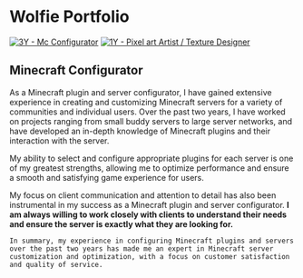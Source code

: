 # Wolfie Portfolio
[![3Y - Mc Configurator](https://img.shields.io/badge/3Y-Mc_Configurator-930F3A)](https://) [![1Y - Pixel art Artist / Texture Designer](https://img.shields.io/badge/1Y-Pixel_art_Artist_%2F_Texture_Designer-2097C4)](https://)


## Minecraft Configurator 

As a Minecraft plugin and server configurator, I have gained extensive experience in creating and customizing Minecraft servers for a variety of communities and individual users. Over the past two years, I have worked on projects ranging from small buddy servers to large server networks, and have developed an in-depth knowledge of Minecraft plugins and their interaction with the server.

My ability to select and configure appropriate plugins for each server is one of my greatest strengths, allowing me to optimize performance and ensure a smooth and satisfying game experience for users.

My focus on client communication and attention to detail has also been instrumental in my success as a Minecraft plugin and server configurator. **I am always willing to work closely with clients to understand their needs and ensure the server is exactly what they are looking for.**

`In summary, my experience in configuring Minecraft plugins and servers over the past two years has made me an expert in Minecraft server customization and optimization, with a focus on customer satisfaction and quality of service.`



